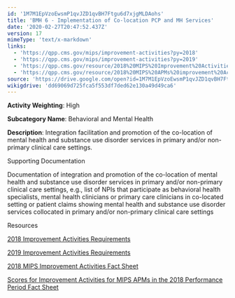 ```yaml
---
id: '1M7M1EpVzoEwsmP1qvJZD1qvBH7Ftgu6d7xjgMLDAohs'
title: 'BMH 6 - Implementation of Co-location PCP and MH Services'
date: '2020-02-27T20:47:52.437Z'
version: 17
mimeType: 'text/x-markdown'
links:
  - 'https://qpp.cms.gov/mips/improvement-activities?py=2018'
  - 'https://qpp.cms.gov/mips/improvement-activities?py=2019'
  - 'https://qpp.cms.gov/resource/2018%20MIPS%20Improvement%20Activities%20Fact%20Sheet'
  - 'https://qpp.cms.gov/resource/2018%20MIPS%20APMs%20improvement%20Activities%20scores%20fact%20sheet'
source: 'https://drive.google.com/open?id=1M7M1EpVzoEwsmP1qvJZD1qvBH7Ftgu6d7xjgMLDAohs'
wikigdrive: 'dd69069d725fca5f553df7ded62e130a49d49ca6'
---
```

**Activity Weighting**: High

**Subcategory Name**: Behavioral and Mental Health

**Description**: Integration facilitation and promotion of the co-location of mental health and substance use disorder services in primary and/or non-primary clinical care settings.

Supporting Documentation

Documentation of integration and promotion of the co-location of mental health and substance use disorder services in primary and/or non-primary clinical care settings, e.g., list of NPIs that participate as behavioral health specialists, mental health clinicians or primary care clinicians in co-located setting or patient claims showing mental health and substance use disorder services collocated in primary and/or non-primary clinical care settings

Resources

[2018 Improvement Activities Requirements](https://qpp.cms.gov/mips/improvement-activities?py=2018)

[2019 Improvement Activities Requirements](https://qpp.cms.gov/mips/improvement-activities?py=2019)

[2018 MIPS Improvement Activities Fact Sheet](https://qpp.cms.gov/resource/2018%20MIPS%20Improvement%20Activities%20Fact%20Sheet)

[Scores for Improvement Activities for MIPS APMs in the 2018 Performance Period Fact Sheet](https://qpp.cms.gov/resource/2018%20MIPS%20APMs%20improvement%20Activities%20scores%20fact%20sheet)
